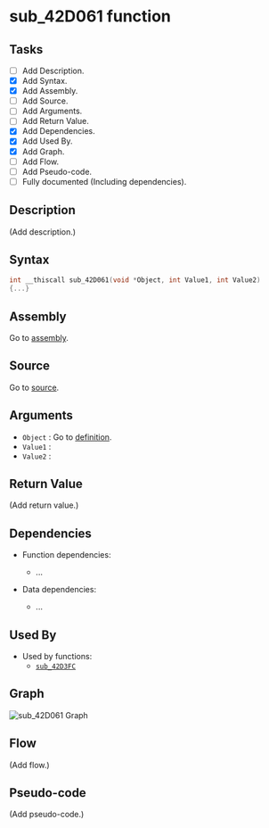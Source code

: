 # sub_42D061 function

## Tasks

- [ ] Add Description.
- [X] Add Syntax.
- [X] Add Assembly.
- [ ] Add Source.
- [ ] Add Arguments.
- [ ] Add Return Value.
- [X] Add Dependencies.
- [X] Add Used By.
- [X] Add Graph.
- [ ] Add Flow.
- [ ] Add Pseudo-code.
- [ ] Fully documented (Including dependencies).

## Description

(Add description.)

## Syntax

```c
int __thiscall sub_42D061(void *Object, int Value1, int Value2)
{...}
```

## Assembly

Go to [assembly](../asm/sub_42D061.asm).

## Source

Go to [source](../cc/sub_42D061.cc).

## Arguments

* `Object` : Go to [definition](../struct/struct_42D061_1.md).
* `Value1` : 
* `Value2` : 

## Return Value

(Add return value.)

## Dependencies

* Function dependencies:
  * ...


* Data dependencies:
  * ...

## Used By

* Used by functions:
  * [`sub_42D3FC`](../md/sub_42D3FC.md)

## Graph

![sub_42D061 Graph](../svg/sub_42D061.svg "sub_42D061 Graph")

## Flow

(Add flow.)

## Pseudo-code

(Add pseudo-code.)
